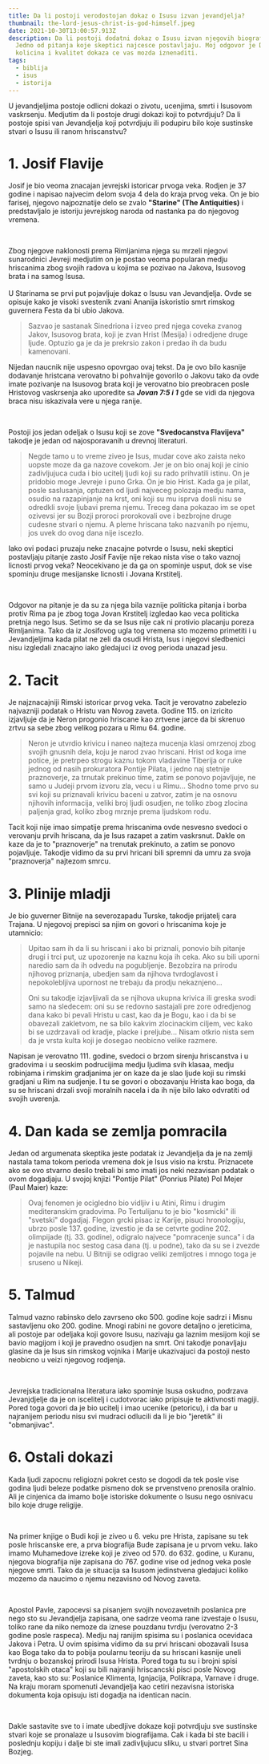 ```yaml
---
title: Da li postoji verodostojan dokaz o Isusu izvan jevandjelja?
thumbnail: the-lord-jesus-christ-is-god-himself.jpeg
date: 2021-10-30T13:00:57.913Z
description: Da li postoji dodatni dokaz o Isusu izvan njegovih biografija?
  Jedno od pitanja koje skeptici najcesce postavljaju. Moj odgovor je DA, a
  kolicina i kvalitet dokaza ce vas mozda iznenaditi.
tags:
  - biblija
  - isus
  - istorija
---
```

U jevandjeljima postoje odlicni dokazi o zivotu, ucenjima, smrti i Isusovom vaskrsenju. Medjutim da li postoje drugi dokazi koji to potvrdjuju? Da li postoje spisi van Jevandjelja koji potvrdjuju ili podupiru bilo koje sustinske stvari o Isusu ili ranom hriscanstvu?

# 1. Josif Flavije

Josif je bio veoma znacajan jevrejski istoricar prvoga veka. Rodjen je 37 godine i napisao najvecim delom svoja 4 dela do kraja prvog veka. On je bio farisej, njegovo najpoznatije delo se zvalo **"Starine" (The Antiquities)** i predstavljalo je istoriju jevrejskog naroda od nastanka pa do njegovog vremena. 

</br>

Zbog njegove naklonosti prema Rimljanima njega su mrzeli njegovi sunarodnici Jevreji medjutim on je postao veoma popularan medju hriscanima zbog svojih radova u kojima se pozivao na Jakova, Isusovog brata i na samog Isusa.\
\
U Starinama se prvi put pojavljuje dokaz o Isusu van Jevandjelja. Ovde se opisuje kako je visoki svestenik zvani Ananija iskoristio smrt rimskog guvernera Festa da bi ubio Jakova.



> Sazvao je sastanak Sinedriona i izveo pred njega coveka zvanog Jakov, Isusovog brata, koji je zvan Hrist (Mesija) i odredjene druge ljude. Optuzio ga je da je prekrsio zakon i predao ih da budu kamenovani.

Nijedan naucnik nije uspesno opovrgao ovaj tekst. Da je ovo bilo kasnije dodavanje hristcana verovatno bi pohvalnije govorilo o Jakovu tako da ovde imate pozivanje na Isusovog brata koji je verovatno bio preobracen posle Hristovog vaskrsenja ako uporedite sa ***Jovan 7:5 i 1*** gde se vidi da njegova braca nisu iskazivala vere u njega ranije.

</br>

Postoji jos jedan odeljak o Isusu koji se zove **"Svedocanstva Flavijeva"** takodje je jedan od najosporavanih u drevnoj literaturi.

> Negde tamo u to vreme ziveo je Isus, mudar cove ako zaista neko uopste moze da ga nazove covekom. Jer je on bio onaj koji je cinio zadivljujuca cuda i bio ucitelj ljudi koji su rado prihvatili istinu. On je pridobio moge Jevreje i puno Grka. On je bio Hrist. Kada ga je pilat, posle saslusanja, optuzen od ljudi najveceg polozaja medju nama, osudio na razapinjanje na krst, oni koji su mu isprva dosli nisu se odredkli svoje ljubavi prema njemu. Treceg dana pokazao im se opet ozivevsi jer su Bozji proroci prorokovali ove i bezbrojne druge cudesne stvari o njemu. A pleme hriscana tako nazvanih po njemu, jos uvek do ovog dana nije iscezlo.

Iako ovi podaci pruzaju neke znacajne potvrde o Isusu, neki skeptici postavljaju pitanje zasto Josif Favije nije rekao nista vise o tako vaznoj licnosti prvog veka?  Neocekivano je da ga on spominje usput, dok se vise spominju druge mesijanske licnosti i Jovana Krstitelj.

</br>

Odgovor na pitanje je da su za njega bila vaznije politicka pitanja i borba protiv Rima pa je zbog toga Jovan Krstitelj izgledao kao veca politicka pretnja nego Isus. Setimo se da se Isus nije cak ni protivio placanju poreza Rimljanima. Tako da iz Josifovog ugla tog vremena sto mozemo primetiti i u Jevandjeljima kada pilat ne zeli da osudi Hrista, Isus i njegovi sledbenici nisu izgledali znacajno iako gledajuci iz ovog perioda unazad jesu.

# 2. Tacit

Je najznacajniji Rimski istoricar prvog veka. Tacit je verovatno zabelezio najvazniji podatak o Hristu van Novog zaveta. Godine 115. on izricito izjavljuje da je Neron progonio hriscane kao zrtvene jarce da bi skrenuo zrtvu sa sebe zbog velikog pozara u Rimu 64. godine. 

> Neron je utvrdio krivicu i naneo najteza mucenja klasi omrzenoj zbog svojih gnusnih dela, koju je narod zvao hriscani. Hrist od koga ime potice, je pretrpeo strogu kaznu tokom vladavine Tiberija or ruke jednog od nasih prokuratora Pontije Pilata, i jedno naj stetnije praznoverje, za trnutak prekinuo time, zatim se ponovo pojavljuje, ne samo u Judeji prvom izvoru zla, vecu i u Rimu... Shodno tome prvo su svi koji su priznavali krivicu baceni u zatvor, zatim je na osnovu njihovih informacija, veliki broj ljudi osudjen, ne toliko zbog zlocina paljenja grad, koliko zbog mrznje prema ljudskom rodu.

Tacit koji nije imao simpatije prema hriscanima ovde nesvesno svedoci o verovanju prvih hriscana, da je Isus razapet a zatim vaskrsnut. Dakle on kaze da je to "praznoverje" na trenutak prekinuto, a zatim se ponovo pojavljuje. Takodje vidimo da su prvi hricani bili spremni da umru za svoja "praznoverja" najtezom smrcu.

# 3. Plinije mladji

Je bio guverner Bitnije na severozapadu Turske, takodje prijatelj cara Trajana. U njegovoj prepisci sa njim on govori o hriscanima koje je utamnicio:

> Upitao sam ih da li su hriscani i ako bi priznali, ponovio bih pitanje drugi i trci put, uz upozorenje na kaznu koja ih ceka. Ako su bili uporni naredio sam da ih odvedu na pogubljenje. Bezobzira na prirodu njihovog priznanja, ubedjen sam da njihova tvrdoglavost i nepokolebljiva upornost ne trebaju da prodju nekaznjeno...
>
> Oni su takodje izjavljivali da se njihova ukupna krivica ili greska svodi samo na sledecem:  oni su se redovno sastajali pre zore odredjenog dana kako bi pevali Hristu u cast, kao da je Bogu, kao i da bi se obavezali zakletvom, ne sa bilo kakvim zlocinackim ciljem, vec kako bi se uzdrzavali od kradje, placke i preljube... Nisam otkrio nista sem da je vrsta kulta koji je dosegao neobicno velike razmere.

Napisan je verovatno 111. godine, svedoci o brzom sirenju hriscanstva i u gradovima i u seoskim podrucijima medju ljudima svih klasaa, medju robinjama i rimskim gradjanima jer on kaze da je slao ljude koji su rimski gradjani u Rim na sudjenje. I tu se govori o obozavanju Hrista kao boga, da su se hriscani drzali svoji moralnih nacela i da ih nije bilo lako odvratiti od svojih uverenja.

# 4. Dan kada se zemlja pomracila 

Jedan od argumenata skeptika jeste podatak iz Jevandjelja da je na zemlji nastala tama tokom perioda vremena dok je Isus visio na krstu. Priznacete ako se ovo stvarno desilo trebali bi smo imati jos neki nezavisan podatak o ovom dogadjaju. U svojoj knjizi "Pontije Pilat" (Ponrius Pilate) Pol Mejer (Paul Maier) kaze:

> Ovaj fenomen je ocigledno bio vidljiv i u Atini, Rimu i drugim mediteranskim gradovima. Po Tertulijanu to je bio "kosmicki" ili "svetski" dogadjaj. Flegon grcki pisac iz Karije, pisuci hronologiju, ubrzo posle 137. godine, izvestio je da se cetvrte godine 202. olimpijade (tj. 33. godine), odigralo najvece "pomracenje sunca" i da je nastupila noc sestog casa dana (tj. u podne), tako da su se i zvezde pojavile na nebu. U Bitniji se odigrao veliki zemljotres i mnogo toga je sruseno u Nikeji.

# 5. Talmud

Talmud vazno rabinsko delo zavrseno oko 500. godine koje sadrzi i Misnu sastavljenu oko 200. godine. Mnogi rabini ne govore detaljno o jereticima, ali postoje par odeljaka koji govore Isusu, nazivaju ga laznim mesijom koji se bavio magijom i koji je pravedno osudjen na smrt. Oni takodje ponavljaju glasine da je Isus sin rimskog vojnika i Marije ukazivajuci da postoji nesto neobicno u veizi njegovog rodjenja.

</br>

Jevrejska tradicionalna literatura iako spominje Isusa oskudno, podrzava Jevanjdjelje da je on iscelitelj i cudotvorac iako pripisuje te aktivnosti magiji. Pored toga govori da je bio ucitelj i imao ucenike (petoricu), i da bar u najranijem periodu nisu svi mudraci odlucili da li je bio "jeretik" ili "obmanjivac".

# 6. Ostali dokazi

Kada ljudi zapocnu religiozni pokret cesto se dogodi da tek posle vise godina ljudi beleze podatke pismeno dok se prvenstveno prenosila oralnio. Ali je cinjenica da imamo bolje istoriske dokumente o Isusu nego osnivacu bilo koje druge religije.

</br>

Na primer knjige o Budi koji je ziveo u 6. veku pre Hrista, zapisane su tek posle hriscanske ere, a prva biografija Bude zapisana je u prvom veku. Iako imamo Muhamedove izreke koji je ziveo od 570. do 632. godine, u Kuranu, njegova biografija nije zapisana do 767. godine vise od jednog veka posle njegove smrti. Tako da je situacija sa Isusom jedinstvena gledajuci koliko mozemo da naucimo o njemu nezavisno od Novog zaveta.

</br>

Apostol Pavle, zapocevsi sa pisanjem svojih novozavetnih poslanica pre nego sto su Jevandjelja zapisana, one sadrze veoma rane izvestaje o Isusu, toliko rane da niko nemoze da iznese pouzdanu tvrdju (verovatno 2-3 godine posle raspeca). Medju naj ranijim spisima su i poslanica ocevidaca Jakova i Petra. U ovim spisima vidimo da su prvi hriscani obozavali Isusa kao Boga tako da to pobija poularnu teoriju da su hriscani kasnije uneli tvrdnju o bozanskoj prirodi Isusa Hrista. Pored toga tu su i brojni spisi "apostolskih otaca" koji su bili najraniji hriscancski pisci posle Novog zaveta, kao sto su: Poslanice Klimenta, Ignjacija, Polikrapa, Varnave i druge. Na kraju moram spomenuti Jevandjelja kao cetiri nezavisna istoriska dokumenta koja opisuju isti dogadja na identican nacin.

</br>

Dakle sastavite sve to i imate ubedljive dokaze koji potvrdjuju sve sustinske stvari koje se pronalaze u Isusovim biografijama. Cak i kada bi ste bacili i poslednju kopiju i dalje bi ste imali zadivljujucu sliku, u stvari portret Sina Bozjeg.